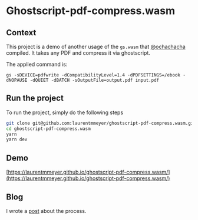 # Ghostscript-pdf-compress.wasm

## Context
This project is a demo of another usage of the `gs.wasm` that [@ochachacha](https://github.com/ochachacha) compiled. It takes any PDF and compress it via ghostscript.

The applied command is:

```
gs -sDEVICE=pdfwrite -dCompatibilityLevel=1.4 -dPDFSETTINGS=/ebook -dNOPAUSE -dQUIET -dBATCH -sOutputFile=output.pdf input.pdf
```

## Run the project

To run the project, simply do the following steps

```bash
git clone git@github.com:laurentmmeyer/ghostscript-pdf-compress.wasm.git
cd ghostscript-pdf-compress.wasm
yarn
yarn dev
```

## Demo

[https://laurentmmeyer.github.io/ghostscript-pdf-compress.wasm/](https://laurentmmeyer.github.io/ghostscript-pdf-compress.wasm/)

## Blog

I wrote a [post](https://meyer-laurent.com/playing-around-webassembly-and-ghostscript) about the process.
